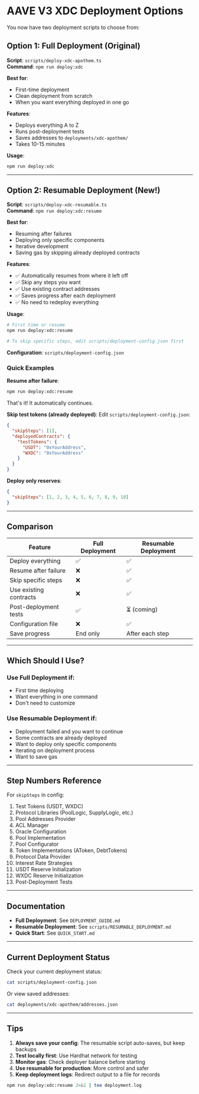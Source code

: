 # AAVE V3 XDC Deployment Options

You now have two deployment scripts to choose from:

## Option 1: Full Deployment (Original)

**Script**: `scripts/deploy-xdc-apothem.ts`  
**Command**: `npm run deploy:xdc`

**Best for**:

- First-time deployment
- Clean deployment from scratch
- When you want everything deployed in one go

**Features**:

- Deploys everything A to Z
- Runs post-deployment tests
- Saves addresses to `deployments/xdc-apothem/`
- Takes 10-15 minutes

**Usage**:

```bash
npm run deploy:xdc
```

---

## Option 2: Resumable Deployment (New!)

**Script**: `scripts/deploy-xdc-resumable.ts`  
**Command**: `npm run deploy:xdc:resume`

**Best for**:

- Resuming after failures
- Deploying only specific components
- Iterative development
- Saving gas by skipping already deployed contracts

**Features**:

- ✅ Automatically resumes from where it left off
- ✅ Skip any steps you want
- ✅ Use existing contract addresses
- ✅ Saves progress after each deployment
- ✅ No need to redeploy everything

**Usage**:

```bash
# First time or resume
npm run deploy:xdc:resume

# To skip specific steps, edit scripts/deployment-config.json first
```

**Configuration**: `scripts/deployment-config.json`

### Quick Examples

**Resume after failure**:

```bash
npm run deploy:xdc:resume
```

That's it! It automatically continues.

**Skip test tokens (already deployed)**:
Edit `scripts/deployment-config.json`:

```json
{
  "skipSteps": [1],
  "deployedContracts": {
    "testTokens": {
      "USDT": "0xYourAddress",
      "WXDC": "0xYourAddress"
    }
  }
}
```

**Deploy only reserves**:

```json
{
  "skipSteps": [1, 2, 3, 4, 5, 6, 7, 8, 9, 10]
}
```

---

## Comparison

| Feature                | Full Deployment | Resumable Deployment |
| ---------------------- | --------------- | -------------------- |
| Deploy everything      | ✅              | ✅                   |
| Resume after failure   | ❌              | ✅                   |
| Skip specific steps    | ❌              | ✅                   |
| Use existing contracts | ❌              | ✅                   |
| Post-deployment tests  | ✅              | ⏳ (coming)          |
| Configuration file     | ❌              | ✅                   |
| Save progress          | End only        | After each step      |

---

## Which Should I Use?

### Use Full Deployment if:

- First time deploying
- Want everything in one command
- Don't need to customize

### Use Resumable Deployment if:

- Deployment failed and you want to continue
- Some contracts are already deployed
- Want to deploy only specific components
- Iterating on deployment process
- Want to save gas

---

## Step Numbers Reference

For `skipSteps` in config:

1. Test Tokens (USDT, WXDC)
2. Protocol Libraries (PoolLogic, SupplyLogic, etc.)
3. Pool Addresses Provider
4. ACL Manager
5. Oracle Configuration
6. Pool Implementation
7. Pool Configurator
8. Token Implementations (AToken, DebtTokens)
9. Protocol Data Provider
10. Interest Rate Strategies
11. USDT Reserve Initialization
12. WXDC Reserve Initialization
13. Post-Deployment Tests

---

## Documentation

- **Full Deployment**: See `DEPLOYMENT_GUIDE.md`
- **Resumable Deployment**: See `scripts/RESUMABLE_DEPLOYMENT.md`
- **Quick Start**: See `QUICK_START.md`

---

## Current Deployment Status

Check your current deployment status:

```bash
cat scripts/deployment-config.json
```

Or view saved addresses:

```bash
cat deployments/xdc-apothem/addresses.json
```

---

## Tips

1. **Always save your config**: The resumable script auto-saves, but keep backups
2. **Test locally first**: Use Hardhat network for testing
3. **Monitor gas**: Check deployer balance before starting
4. **Use resumable for production**: More control and safer
5. **Keep deployment logs**: Redirect output to a file for records

```bash
npm run deploy:xdc:resume 2>&1 | tee deployment.log
```
